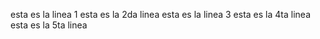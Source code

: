 esta es la linea 1
esta es la 2da linea
esta es la linea 3
esta es la 4ta linea
esta es la 5ta linea
